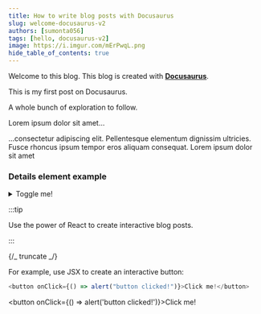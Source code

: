 ```yaml
---
title: How to write blog posts with Docusaurus
slug: welcome-docusaurus-v2
authors: [sumonta056]
tags: [hello, docusaurus-v2]
image: https://i.imgur.com/mErPwqL.png
hide_table_of_contents: true
---
```


Welcome to this blog. This blog is created with [**Docusaurus**](https://docusaurus.io/).

<!-- truncate -->

This is my first post on Docusaurus.

A whole bunch of exploration to follow.

Lorem ipsum dolor sit amet...

<!-- truncate -->

...consectetur adipiscing elit. Pellentesque elementum dignissim ultricies. Fusce rhoncus ipsum tempor eros aliquam consequat. Lorem ipsum dolor sit amet

### Details element example

<details>
  <summary>Toggle me!</summary>

This is the detailed content

```js
console.log("Markdown features including the code block are available");
```

You can use Markdown here including **bold** and _italic_ text, and [inline link](https://docusaurus.io)

</details>

:::tip

Use the power of React to create interactive blog posts.

:::

{/_ truncate _/}

For example, use JSX to create an interactive button:

```js
<button onClick={() => alert("button clicked!")}>Click me!</button>
```

<button onClick={() => alert('button clicked!')}>Click me!</button>
